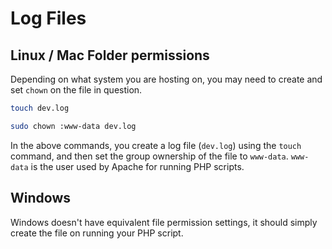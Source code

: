# Log Files

## Linux / Mac Folder permissions

Depending on what system you are hosting on, you may need to create and set `chown` on the file in question.

```sh
touch dev.log

sudo chown :www-data dev.log
```

In the above commands, you create a log file (`dev.log`) using the `touch` command, and then set the group ownership of the file to `www-data`. `www-data` is the user used by Apache for running PHP scripts.

## Windows

Windows doesn't have equivalent file permission settings, it should simply create the file on running your PHP script.
